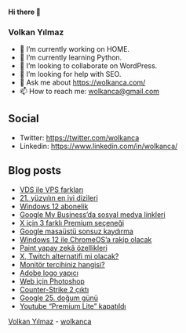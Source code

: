 #### Hi there 👋

### Volkan Yılmaz

- 🔭 I’m currently working on HOME.
- 🌱 I’m currently learning Python.
- 👯 I’m looking to collaborate on WordPress.
- 🤔 I’m looking for help with SEO.
- 💬 Ask me about https://wolkanca.com/
- 📫 How to reach me: wolkanca@gmail.com

## Social
- Twitter: https://twitter.com/wolkanca
- Linkedin: https://www.linkedin.com/in/wolkanca/



## Blog posts
<!-- BLOG-POST-LIST:START -->
- [VDS ile VPS farkları](https://wolkanca.com/vds-ile-vps-farklari/)
- [21. yüzyılın en iyi dizileri](https://wolkanca.com/21-yuzyilin-en-iyi-dizileri/)
- [Windows 12 abonelik](https://wolkanca.com/windows-12-abonelik/)
- [Google My Business’da sosyal medya linkleri](https://wolkanca.com/google-my-businessda-sosyal-medya-linkleri/)
- [X için 3 farklı Premium seçeneği](https://wolkanca.com/x-icin-3-farkli-premium-secenegi/)
- [Google masaüstü sonsuz kaydırma](https://wolkanca.com/google-masaustu-sonsuz-kaydirma/)
- [Windows 12 ile ChromeOS’a rakip olacak](https://wolkanca.com/windows-12-ile-chromeosa-rakip-olacak/)
- [Paint yapay zekâ özellikleri](https://wolkanca.com/paint-yapay-zeka-ozellikleri/)
- [X, Twitch alternatifi mi olacak?](https://wolkanca.com/x-twitch-alternatifi-mi-olacak/)
- [Monitör tercihiniz hangisi?](https://wolkanca.com/monitor-tercihiniz-hangisi/)
- [Adobe logo yapıcı](https://wolkanca.com/adobe-logo-yapici/)
- [Web için Photoshop](https://wolkanca.com/web-icin-photoshop/)
- [Counter-Strike 2 çıktı](https://wolkanca.com/counter-strike-2-cikti/)
- [Google 25. doğum günü](https://wolkanca.com/google-25-dogum-gunu/)
- [Youtube “Premium Lite” kapatıldı](https://wolkanca.com/youtube-premium-lite-kapatildi/)
<!-- BLOG-POST-LIST:END -->


[Volkan Yılmaz](https://volkanyilmaz.com.tr/) - [wolkanca](https://wolkanca.com/)
